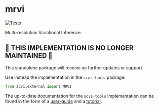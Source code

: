 # mrvi

[![Tests][badge-tests]][link-tests]
<!-- [![Documentation][badge-docs]][link-docs] -->

[badge-tests]: https://img.shields.io/github/workflow/status/justjhong/mrvi/Test/main
[link-tests]: https://github.com/YosefLab/mrvi/actions/workflows/test.yml
[badge-docs]: https://img.shields.io/readthedocs/mrvi

Multi-resolution Variational Inference.

## 🚨 THIS IMPLEMENTATION IS NO LONGER MAINTAINED 🚨

This standalone package will receive no further updates or support.

Use instead the implementation in the `scvi-tools` package:

```python
from scvi.external import MRVI
```

The up-to-date documentation for the `scvi-tools` implementation can be found in the form of a [user-guide](https://scvi-tools.readthedocs.io/en/latest/user_guide/models/mrvi.html) and a [tutorial](https://scvi-tools.readthedocs.io/en/latest/tutorials/notebooks/scrna/MrVI_tutorial.html).


<!-- ## Getting started

Please refer to the [documentation][link-docs]. In particular, the

-   [API documentation][link-api].

## Installation

You need to have Python 3.8 or newer installed on your system. If you don't have
Python installed, we recommend installing [Miniconda](https://docs.conda.io/en/latest/miniconda.html).

There are several alternative options to install mrvi:

1. Install the latest pre-release of `mrvi` from `PyPI <https://pypi.org/project/mrvi/>`\_:

```bash
pip install --pre mrvi
```

2. Install the latest development version:

```bash
pip install git+https://github.com/YosefLab/mrvi.git@main
```

## User guide

While a more comprehensive user guide is in the works, you can find here a brief overview of the main features of `mrvi`.

**Data preparation**:
MrVI relies on `scvi-tools` routines for model initialization and training.
In particular, `mrvi` assumes data to be stored in an AnnData object.
A first step is to load the data and register it, as follows:

```python
from mrvi import MrVI

MrVI.setup_anndata(adata, sample_key="my_sample_key", batch_key="my_batch_key")
```

where here `'my_sample_key'` and `'my_batch_key'` are expected to be keys of `adata.obs` that contain the sample and batch assignments, respectively.

**Model training**:
The next step is to initialize and train the model, which can be done via:

```python
model = MrVI(adata)
model.train()
```

Once the model is trained, we recommend visualizing the validation ELBO to assess convergence, which is stored in `model.history["elbo_validation"]`.
If the ELBO has not converged, you should consider training the model for more epochs.

**Latent space visualization**:
MrVI contains two latent spaces, `u`, that captures global cell-type variations, and `z`, that additionally captures sample-specific variations.
These two latent representations can be accessed via `model.get_latent_representation()`, (with `give_z=True` to access `z`).
In particular, these latent variables can be seemlessly used for data visualization or clustering using scanpy.
For instance, visualizing the `u` latent space can be done via:

```python
import scanpy as sc
from scvi.model.utils import mde

u = model.get_latent_representation()
u_mde = mde(u)
adata.obsm["u_mde"] = u_mde
sc.pl.embedding(adata, basis="u_mde")
```

**Computing sample-sample dissimilarities**:
MrVI can be used to predict sample-sample dissimilarities, using the following snippet:

```python
# Predict sample-sample dissimilarities per cell type
dists = model.get_local_sample_distances(
    adata, keep_cell=False, groupby="initial_clustering", batch_size=32
)

# OR predict sample-sample dissimilarities for EACH cell
# WARNING: this can be slow and memory-intensive for large datasets
dists = model.get_local_sample_distances(adata, keep_cell=True, batch_size=32)
```

These dissimilarities can then be visualized via `seaborn.clustermap` or similar tools.

**DE analysis**: MrVI can be used to identify differentially expressed genes (DEGs) between two groups of samples at the single-cell level.
Here, "samples" refere to the `sample_key` provided in `MrVI.setup_anndata`.
Identifying such genes can be done as follows,

```python
sample_cov_keys = ["Status"]  # Here, Status is the sample covariate of interest
de_res = model.differential_expression(
    sample_cov_keys=sample_cov_keys,
)
```

**DA analysis**:
MrVI can also be used to assess differences in cell-type compositions across sample groups, using the following snippet:

```python
da_res = model.differential_abundance(sample_cov_keys=sample_cov_keys)
A_log_probs = da_res.Status_log_probs.loc[{"Status": "A"}]
B_log_probs = da_res.Status_log_probs.loc[{"Status": "B"}]
A_B_log_prob_ratio = A_log_probs - B_log_probs
```

## Release notes

See the [changelog](https://github.com/YosefLab/mrvi/blob/main/CHANGELOG.md).

## Contact

For questions and help requests, you can reach out in the [scverse discourse][scverse-discourse].
If you found a bug, please use the [issue tracker][issue-tracker].

## Citation

> **Deep generative modeling of sample-level heterogeneity in single-cell genomics**
>
> Pierre Boyeau, Justin Hong, Adam Gayoso, Martin Kim, Jose L. McFaline-Figueroa, Michael I. Jordan,
> Elham Azizi, Can Ergen, & Nir Yosef
>
> _bioRxiv_ 2024 May 10. doi: [10.1101/2022.10.04.510898](https://doi.org/10.1101/2022.10.04.510898).

[scverse-discourse]: https://discourse.scverse.org/
[issue-tracker]: https://github.com/justjhong/mrvi/issues
[changelog]: https://mrvi.readthedocs.io/latest/changelog.html
[link-docs]: https://mrvi.readthedocs.io
[link-api]: https://mrvi.readthedocs.io/latest/api.html -->

